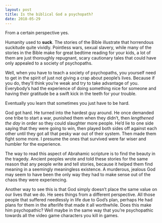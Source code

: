 ```yaml
---
layout: post
title: Is the biblical God a psychopath?
date: 2018-05-29
---
```


<p>From a certain perspective yes.</p><p>Humanity used to <b>suck</b>. The stories of the Bible illustrate that horrendous suckitude quite vividly. Pointless wars, sexual slavery, while many of the stories in the Bible make for great bedtime reading for your kids, a lot of them are just thoroughly repugnant, scary cautionary tales that could have only appealed to a society of psychopaths.</p><p>Well, when you have to teach a society of psychopaths, you yourself need to get in the spirit of just not giving a crap about people’s lives. Because if you do, they’ll think you’re weak and try to take advantage of you. Everybody’s had the experience of doing something nice for someone and having their gratitude be a swift kick in the teeth for your trouble.</p><p>Eventually you learn that sometimes you just have to be hard.</p><p>God got hard. He turned into the hardest guy around. He once demanded one tribe to start a war, punished them when they didn’t, then <i>lengthened the day</i> in order so they could slaughter more people. He’d lie to one side saying that they were going to win, then played both sides off against each other until they got all that pesky war out of their system. Then made them fight some more. I presume the ones that survived were far wiser and humbler for the experience.</p><p>The way to read this aspect of Abrahamic scripture is to find the beauty in the tragedy. Ancient peoples wrote and told these stories for the same reason that any people write and tell stories, because it helped them find meaning in a seemingly meaningless existence. A murderous, jealous God may seem to have been the only way they had to make sense out of the chaos they were experiencing.</p><p>Another way to see this is that God simply doesn’t place the same value on our lives that we do. He sees things from a different perspective. All those people that suffered needlessly in life due to God’s plan, perhaps He had plans for them in the afterlife that made it all worthwhile. Does this make him psychopathic? Well maybe in the same way that you’re psychopathic towards all the video game characters you kill in games.</p>

